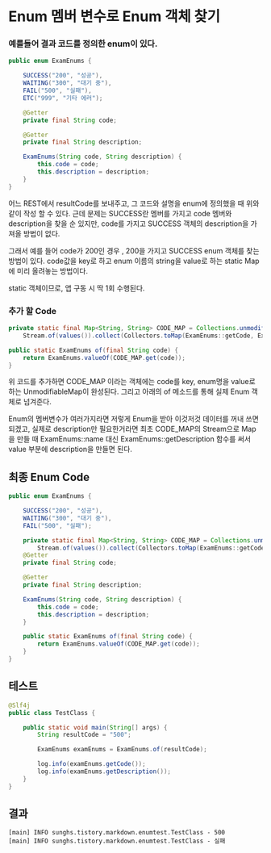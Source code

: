 # Enum 멤버 변수로 Enum 객체 찾기

### 예를들어 결과 코드를 정의한 enum이 있다.
```java
public enum ExamEnums {

    SUCCESS("200", "성공"),
    WAITING("300", "대기 중"),
    FAIL("500", "실패"),
    ETC("999", "기타 에러");

    @Getter
    private final String code;

    @Getter
    private final String description;

    ExamEnums(String code, String description) {
        this.code = code;
        this.description = description;
    }
}
```

어느 REST에서 resultCode를 보내주고, 그 코드와 설명을 enum에 정의했을 때 위와 같이 작성 할 수 있다.
근데 문제는 SUCCESS란 멤버를 가지고 code 멤버와 description을 찾을 순 있지만,
code를 가지고 SUCCESS 객체의 description을 가져올 방법이 없다.

그래서 예를 들어 code가 200인 경우 , 200을 가지고 SUCCESS enum 객체를 찾는 방법이 있다.
code값을 key로 하고 enum 이름의 string을 value로 하는 static Map에 미리 올려놓는 방법이다.

static 객체이므로, 앱 구동 시 딱 1회 수행된다.

### 추가 할 Code
```java
private static final Map<String, String> CODE_MAP = Collections.unmodifiableMap(
    Stream.of(values()).collect(Collectors.toMap(ExamEnums::getCode, ExamEnums::name)));

public static ExamEnums of(final String code) {
    return ExamEnums.valueOf(CODE_MAP.get(code));
}
```

위 코드를 추가하면 CODE_MAP 이라는 객체에는 code를 key, enum명을 value로 하는 UnmodifiableMap이 완성된다.
그리고 아래의 of 메소드를 통해 실제 Enum 객체로 넘겨준다.

Enum의 멤버변수가 여러가지라면 저렇게 Enum을 받아 이것저것 데이터를 꺼내 쓰면 되겠고, 실제로 description만 필요한거라면
최초 CODE_MAP의 Stream으로 Map을 만들 때 ExamEnums::name 대신 ExamEnums::getDescription 함수를 써서 value 부분에 description을 만들면 된다.

## 최종 Enum Code
```java
public enum ExamEnums {

    SUCCESS("200", "성공"),
    WAITING("300", "대기 중"),
    FAIL("500", "실패");

    private static final Map<String, String> CODE_MAP = Collections.unmodifiableMap(
        Stream.of(values()).collect(Collectors.toMap(ExamEnums::getCode, ExamEnums::name)));
    @Getter
    private final String code;

    @Getter
    private final String description;

    ExamEnums(String code, String description) {
        this.code = code;
        this.description = description;
    }

    public static ExamEnums of(final String code) {
        return ExamEnums.valueOf(CODE_MAP.get(code));
    }
}
```

## 테스트
```java
@Slf4j
public class TestClass {

    public static void main(String[] args) {
        String resultCode = "500";

        ExamEnums examEnums = ExamEnums.of(resultCode);

        log.info(examEnums.getCode());
        log.info(examEnums.getDescription());
    }
}
```

## 결과
```
[main] INFO sunghs.tistory.markdown.enumtest.TestClass - 500
[main] INFO sunghs.tistory.markdown.enumtest.TestClass - 실패
```
